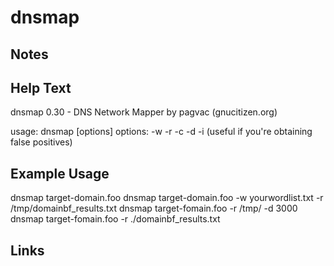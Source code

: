 # dnsmap

Notes
-------

Help Text
-------
dnsmap 0.30 - DNS Network Mapper by pagvac (gnucitizen.org)

usage: dnsmap <target-domain> [options]
options:
-w <wordlist-file>
-r <regular-results-file>
-c <csv-results-file>
-d <delay-millisecs>
-i <ips-to-ignore> (useful if you're obtaining false positives)

Example Usage
-------
dnsmap target-domain.foo
dnsmap target-domain.foo -w yourwordlist.txt -r /tmp/domainbf_results.txt
dnsmap target-fomain.foo -r /tmp/ -d 3000
dnsmap target-fomain.foo -r ./domainbf_results.txt

Links
-------
